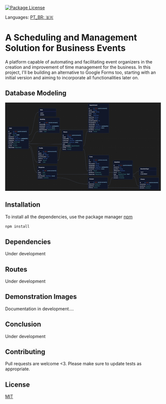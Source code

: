 <a href="https://www.npmjs.com/~nestjscore" target="_blank"><img src="https://img.shields.io/npm/l/@nestjs/core.svg" alt="Package License" /></a>

Languages: <a href="https://www.npmjs.com/~nestjscore" target="_blank">PT_BR: 🇧🇷</a>

# A Scheduling and Management Solution for Business Events

A platform capable of automating and facilitating event organizers in the creation and improvement of time management for the business.
In this project, I'll be building an alternative to Google Forms too, starting with an initial version and aiming to incorporate all functionalities later on.

## Database Modeling

<a target="_blank"><img src="/assets/database_relations.png" alt="Database modeling" /></a>

## Installation

To install all the dependencies, use the package manager [npm](https://www.npmjs.com/)

```bash
npm install
```

## Dependencies

Under development

## Routes

Under development

## Demonstration Images

Documentation in development....

## Conclusion

Under development

## Contributing

Pull requests are welcome <3. Please make sure to update tests as appropriate.

## License

[MIT](https://choosealicense.com/licenses/mit/)
